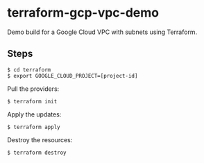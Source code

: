 # terraform-gcp-vpc-demo

Demo build for a Google Cloud VPC with subnets using Terraform.

## Steps

```
$ cd terraform
$ export GOOGLE_CLOUD_PROJECT=[project-id]
```

Pull the providers:
```
$ terraform init
```

Apply the updates:
```
$ terraform apply
```

Destroy the resources:
```
$ terraform destroy
```
